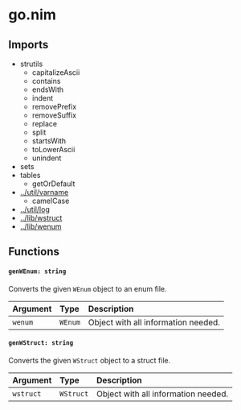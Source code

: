 # go.nim

## Imports

- strutils
    - capitalizeAscii
    - contains
    - endsWith
    - indent
    - removePrefix
    - removeSuffix
    - replace
    - split
    - startsWith
    - toLowerAscii
    - unindent
- sets
- tables
    - getOrDefault
- [../util/varname](../util/varname.md)
    - camelCase
- [../util/log](../util/log.md)
- [../lib/wstruct](../lib/wstruct.md)
- [../lib/wenum](../lib/wenum.md)

## Functions

#### `genWEnum: string`

Converts the given `WEnum` object to an enum file.

| Argument | Type    | Description                         |
| :------- | :------ | :---------------------------------- |
| `wenum`  | `WEnum` | Object with all information needed. |

#### `genWStruct: string`

Converts the given `WStruct` object to a struct file.

| Argument  | Type      | Description                         |
| :-------- | :-------- | :---------------------------------- |
| `wstruct` | `WStruct` | Object with all information needed. |
